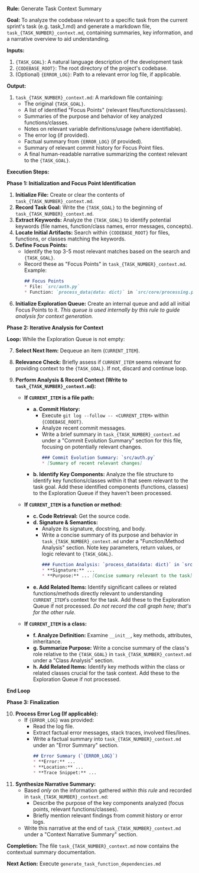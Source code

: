 **Rule:** Generate Task Context Summary

**Goal:** To analyze the codebase relevant to a specific task  from the current sprint's task (e.g. task_1.md) and generate a markdown file, `task_{TASK_NUMBER}_context.md`, containing summaries, key information, and a narrative overview to aid understanding.

**Inputs:**

1.  `{TASK_GOAL}`: A natural language description of the development task
2.  `{CODEBASE_ROOT}`: The root directory of the project's codebase.
3.  (Optional) `{ERROR_LOG}`: Path to a relevant error log file, if applicable.

**Output:**

1.  `task_{TASK_NUMBER}_context.md`: A markdown file containing:
    * The original `{TASK_GOAL}`.
    * A list of identified "Focus Points" (relevant files/functions/classes).
    * Summaries of the purpose and behavior of key analyzed functions/classes.
    * Notes on relevant variable definitions/usage (where identifiable).
    * The error log (if provided).
    * Factual summary from `{ERROR_LOG}` (if provided). 
    * Summary of relevant commit history for Focus Point files.
    * A final human-readable narrative summarizing the context relevant to the `{TASK_GOAL}`.

**Execution Steps:**

**Phase 1: Initialization and Focus Point Identification**

1.  **Initialize File:** Create or clear the contents of `task_{TASK_NUMBER}_context.md`.
2.  **Record Task Goal:** Write the `{TASK_GOAL}` to the beginning of `task_{TASK_NUMBER}_context.md`.
3.  **Extract Keywords:** Analyze the `{TASK_GOAL}` to identify potential keywords (file names, function/class names, error messages, concepts).
4.  **Locate Initial Artifacts:** Search within `{CODEBASE_ROOT}` for files, functions, or classes matching the keywords.
5.  **Define Focus Points:**
    * Identify the top 3-5 most relevant matches based on the search and `{TASK_GOAL}`.
    * Record these as "Focus Points" in `task_{TASK_NUMBER}_context.md`. Example:
        ```markdown
        ## Focus Points
        * File: `src/auth.py`
        * Function: `process_data(data: dict)` in `src/core/processing.py`
        ```
6.  **Initialize Exploration Queue:** Create an internal queue and add all initial Focus Points to it. *This queue is used internally by this rule to guide analysis for context generation.*

**Phase 2: Iterative Analysis for Context**

**Loop:** While the Exploration Queue is not empty:

7.  **Select Next Item:** Dequeue an item (`CURRENT_ITEM`).
8.  **Relevance Check:** Briefly assess if `CURRENT_ITEM` seems relevant for providing context to the `{TASK_GOAL}`. If not, discard and continue loop.
9.  **Perform Analysis & Record Context (Write to `task_{TASK_NUMBER}_context.md`):**

    * **If `CURRENT_ITEM` is a file path:**
        * **a. Commit History:**
            * Execute `git log --follow -- <CURRENT_ITEM>` within `{CODEBASE_ROOT}`.
            * Analyze recent commit messages.
            * Write a brief summary in `task_{TASK_NUMBER}_context.md` under a "Commit Evolution Summary" section for this file, focusing on potentially relevant changes.
                ```markdown
                ### Commit Evolution Summary: `src/auth.py`
                * [Summary of recent relevant changes]
                ```
        * **b. Identify Key Components:** Analyze the file structure to identify key functions/classes within it that seem relevant to the task goal. Add these identified components (functions, classes) to the Exploration Queue if they haven't been processed.

    * **If `CURRENT_ITEM` is a function or method:**
        * **c. Code Retrieval:** Get the source code.
        * **d. Signature & Semantics:**
            * Analyze its signature, docstring, and body.
            * Write a concise summary of its purpose and behavior in `task_{TASK_NUMBER}_context.md` under a "Function/Method Analysis" section. Note key parameters, return values, or logic relevant to `{TASK_GOAL}`.
                ```markdown
                ### Function Analysis: `process_data(data: dict)` in `src/core/processing.py`
                * **Signature:** ...
                * **Purpose:** ... [Concise summary relevant to the task] ...
                ```
        * **e. Add Related Items:** Identify significant callees or related functions/methods directly relevant to understanding `CURRENT_ITEM`'s context for the task. Add these to the Exploration Queue if not processed. *Do not record the call graph here; that's for the other rule.*

    * **If `CURRENT_ITEM` is a class:**
        * **f. Analyze Definition:** Examine `__init__`, key methods, attributes, inheritance.
        * **g. Summarize Purpose:** Write a concise summary of the class's role relative to the `{TASK_GOAL}` in `task_{TASK_NUMBER}_context.md` under a "Class Analysis" section.
        * **h. Add Related Items:** Identify key methods within the class or related classes crucial for the task context. Add these to the Exploration Queue if not processed.

**End Loop**

**Phase 3: Finalization**

10. **Process Error Log (If applicable):**
    * If `{ERROR_LOG}` was provided:
        * Read the log file.
        * Extract factual error messages, stack traces, involved files/lines.
        * Write a factual summary into `task_{TASK_NUMBER}_context.md` under an "Error Summary" section.
            ```markdown
            ## Error Summary (`{ERROR_LOG}`)
            * **Error:** ...
            * **Location:** ...
            * **Trace Snippet:** ...
            ```
11. **Synthesize Narrative Summary:**
    * Based *only* on the information gathered *within this rule* and recorded in `task_{TASK_NUMBER}_context.md`:
        * Describe the purpose of the key components analyzed (focus points, relevant functions/classes).
        * Briefly mention relevant findings from commit history or error logs.
    * Write this narrative at the end of `task_{TASK_NUMBER}_context.md` under a "Context Narrative Summary" section.

**Completion:** The file `task_{TASK_NUMBER}_context.md` now contains the contextual summary documentation.

**Next Action:**  Execute `generate_task_function_dependencies.md`


